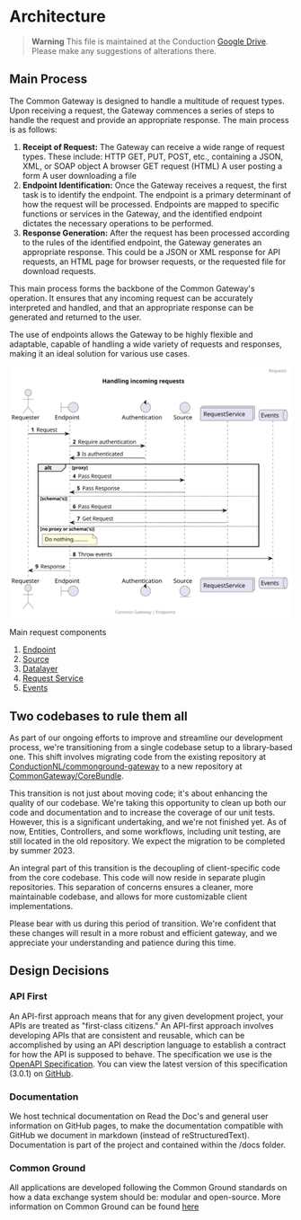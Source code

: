 # Architecture

> **Warning**
> This file is maintained at the Conduction [Google Drive](https://docs.google.com/document/d/1RkIn8-mVD2I2v0HDMiPuHvoeitpWvcp0EVZyeFZHAG8/edit). Please make any suggestions of alterations there.

## Main Process

The Common Gateway is designed to handle a multitude of request types. Upon receiving a request, the Gateway commences a series of steps to handle the request and provide an appropriate response. The main process is as follows:

1.  **Receipt of Request:** The Gateway can receive a wide range of request types. These include:
    HTTP GET, PUT, POST, etc., containing a JSON, XML, or SOAP object
    A browser GET request (HTML)
    A user posting a form
    A user downloading a file
2.  **Endpoint Identification:** Once the Gateway receives a request, the first task is to identify the endpoint. The endpoint is a primary determinant of how the request will be processed. Endpoints are mapped to specific functions or services in the Gateway, and the identified endpoint dictates the necessary operations to be performed.
3.  **Response Generation:** After the request has been processed according to the rules of the identified endpoint, the Gateway generates an appropriate response. This could be a JSON or XML response for API requests, an HTML page for browser requests, or the requested file for download requests.

This main process forms the backbone of the Common Gateway's operation. It ensures that any incoming request can be accurately interpreted and handled, and that an appropriate response can be generated and returned to the user.

The use of endpoints allows the Gateway to be highly flexible and adaptable, capable of handling a wide variety of requests and responses, making it an ideal solution for various use cases.

![](request.svg "Sequence Diagram of request handling")

Main request components

1.  [Endpoint](Endpoints.md)
2.  [Source](Sources.md)
3.  [Datalayer](Datalayer.md)
4.  [Request Service](../classes/Service/RequestService.md)
5.  [Events](Events.md)

## Two codebases to rule them all

As part of our ongoing efforts to improve and streamline our development process, we're transitioning from a single codebase setup to a library-based one. This shift involves migrating code from the existing repository at [ConductionNL/commonground-gateway](https://github.com/ConductionNL/commonground-gateway) to a new repository at [CommonGateway/CoreBundle](https://github.com/CommonGateway/CoreBundle).

This transition is not just about moving code; it's about enhancing the quality of our codebase. We're taking this opportunity to clean up both our code and documentation and to increase the coverage of our unit tests. However, this is a significant undertaking, and we're not finished yet. As of now, Entities, Controllers, and some workflows, including unit testing, are still located in the old repository. We expect the migration to be completed by summer 2023.

An integral part of this transition is the decoupling of client-specific code from the core codebase. This code will now reside in separate plugin repositories. This separation of concerns ensures a cleaner, more maintainable codebase, and allows for more customizable client implementations.

Please bear with us during this period of transition. We're confident that these changes will result in a more robust and efficient gateway, and we appreciate your understanding and patience during this time.

## Design Decisions

### API First

An API-first approach means that for any given development project, your APIs are treated as "first-class citizens." An API-first approach involves developing APIs that are consistent and reusable, which can be accomplished by using an API description language to establish a contract for how the API is supposed to behave. The specification we use is the [OpenAPI Specification](https://github.com/OAI/OpenAPI-Specification). You can view the latest version of this specification (3.0.1) on [GitHub](https://github.com/OAI/OpenAPI-Specification/blob/master/versions/3.0.1.md).

### Documentation

We host technical documentation on Read the Doc's and general user information on GitHub pages, to make the documentation compatible with GitHub we document in markdown (instead of reStructuredText). Documentation is part of the project and contained within the /docs folder.

### Common Ground

All applications are developed following the Common Ground standards on how a data exchange system should be: modular and open-source. More information on Common Ground can be found [here](https://commonground.nl/)


